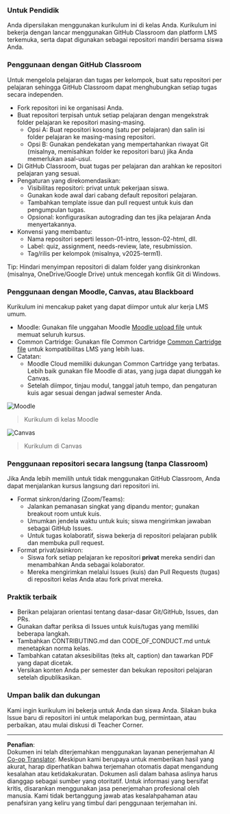 <!--
CO_OP_TRANSLATOR_METADATA:
{
  "original_hash": "71009af209f81cc01a1f2d324200375f",
  "translation_date": "2025-10-03T10:16:18+00:00",
  "source_file": "for-teachers.md",
  "language_code": "id"
}
-->
### Untuk Pendidik

Anda dipersilakan menggunakan kurikulum ini di kelas Anda. Kurikulum ini bekerja dengan lancar menggunakan GitHub Classroom dan platform LMS terkemuka, serta dapat digunakan sebagai repositori mandiri bersama siswa Anda.

### Penggunaan dengan GitHub Classroom

Untuk mengelola pelajaran dan tugas per kelompok, buat satu repositori per pelajaran sehingga GitHub Classroom dapat menghubungkan setiap tugas secara independen.

- Fork repositori ini ke organisasi Anda.
- Buat repositori terpisah untuk setiap pelajaran dengan mengekstrak folder pelajaran ke repositori masing-masing.
  - Opsi A: Buat repositori kosong (satu per pelajaran) dan salin isi folder pelajaran ke masing-masing repositori.
  - Opsi B: Gunakan pendekatan yang mempertahankan riwayat Git (misalnya, memisahkan folder ke repositori baru) jika Anda memerlukan asal-usul.
- Di GitHub Classroom, buat tugas per pelajaran dan arahkan ke repositori pelajaran yang sesuai.
- Pengaturan yang direkomendasikan:
  - Visibilitas repositori: privat untuk pekerjaan siswa.
  - Gunakan kode awal dari cabang default repositori pelajaran.
  - Tambahkan template issue dan pull request untuk kuis dan pengumpulan tugas.
  - Opsional: konfigurasikan autograding dan tes jika pelajaran Anda menyertakannya.
- Konvensi yang membantu:
  - Nama repositori seperti lesson-01-intro, lesson-02-html, dll.
  - Label: quiz, assignment, needs-review, late, resubmission.
  - Tag/rilis per kelompok (misalnya, v2025-term1).

Tip: Hindari menyimpan repositori di dalam folder yang disinkronkan (misalnya, OneDrive/Google Drive) untuk mencegah konflik Git di Windows.

### Penggunaan dengan Moodle, Canvas, atau Blackboard

Kurikulum ini mencakup paket yang dapat diimpor untuk alur kerja LMS umum.

- Moodle: Gunakan file unggahan Moodle [Moodle upload file](../../../../../../../teaching-files/webdev-moodle.mbz) untuk memuat seluruh kursus.
- Common Cartridge: Gunakan file Common Cartridge [Common Cartridge file](../../../../../../../teaching-files/webdev-common-cartridge.imscc) untuk kompatibilitas LMS yang lebih luas.
- Catatan:
  - Moodle Cloud memiliki dukungan Common Cartridge yang terbatas. Lebih baik gunakan file Moodle di atas, yang juga dapat diunggah ke Canvas.
  - Setelah diimpor, tinjau modul, tanggal jatuh tempo, dan pengaturan kuis agar sesuai dengan jadwal semester Anda.

![Moodle](../../translated_images/moodle.94eb93d714a50cb2c97435b408017dee224348b61bc86203ffd43a4f4e57b95f.id.png)
> Kurikulum di kelas Moodle

![Canvas](../../translated_images/canvas.fbd605ff8e5b8aff567d398528ce113db304446b90b9cad55c654de3fdfcda34.id.png)
> Kurikulum di Canvas

### Penggunaan repositori secara langsung (tanpa Classroom)

Jika Anda lebih memilih untuk tidak menggunakan GitHub Classroom, Anda dapat menjalankan kursus langsung dari repositori ini.

- Format sinkron/daring (Zoom/Teams):
  - Jalankan pemanasan singkat yang dipandu mentor; gunakan breakout room untuk kuis.
  - Umumkan jendela waktu untuk kuis; siswa mengirimkan jawaban sebagai GitHub Issues.
  - Untuk tugas kolaboratif, siswa bekerja di repositori pelajaran publik dan membuka pull request.
- Format privat/asinkron:
  - Siswa fork setiap pelajaran ke repositori **privat** mereka sendiri dan menambahkan Anda sebagai kolaborator.
  - Mereka mengirimkan melalui Issues (kuis) dan Pull Requests (tugas) di repositori kelas Anda atau fork privat mereka.

### Praktik terbaik

- Berikan pelajaran orientasi tentang dasar-dasar Git/GitHub, Issues, dan PRs.
- Gunakan daftar periksa di Issues untuk kuis/tugas yang memiliki beberapa langkah.
- Tambahkan CONTRIBUTING.md dan CODE_OF_CONDUCT.md untuk menetapkan norma kelas.
- Tambahkan catatan aksesibilitas (teks alt, caption) dan tawarkan PDF yang dapat dicetak.
- Versikan konten Anda per semester dan bekukan repositori pelajaran setelah dipublikasikan.

### Umpan balik dan dukungan

Kami ingin kurikulum ini bekerja untuk Anda dan siswa Anda. Silakan buka Issue baru di repositori ini untuk melaporkan bug, permintaan, atau perbaikan, atau mulai diskusi di Teacher Corner.

---

**Penafian**:  
Dokumen ini telah diterjemahkan menggunakan layanan penerjemahan AI [Co-op Translator](https://github.com/Azure/co-op-translator). Meskipun kami berupaya untuk memberikan hasil yang akurat, harap diperhatikan bahwa terjemahan otomatis dapat mengandung kesalahan atau ketidakakuratan. Dokumen asli dalam bahasa aslinya harus dianggap sebagai sumber yang otoritatif. Untuk informasi yang bersifat kritis, disarankan menggunakan jasa penerjemahan profesional oleh manusia. Kami tidak bertanggung jawab atas kesalahpahaman atau penafsiran yang keliru yang timbul dari penggunaan terjemahan ini.